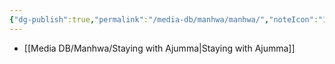 ```yaml
---
{"dg-publish":true,"permalink":"/media-db/manhwa/manhwa/","noteIcon":"1"}
---
```




- [[Media DB/Manhwa/Staying with Ajumma\|Staying with Ajumma]]

